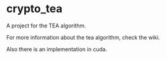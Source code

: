 # crypto_tea
A project for the TEA algorithm.

For more information about the tea algorithm, check the wiki.

Also there is an implementation in cuda.
